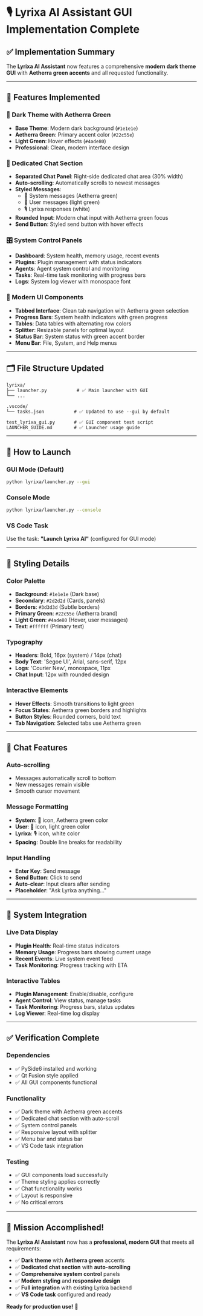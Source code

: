 # 🎙️ Lyrixa AI Assistant GUI Implementation Complete

## ✅ **Implementation Summary**

The **Lyrixa AI Assistant** now features a comprehensive **modern dark theme GUI** with **Aetherra green accents** and all requested functionality.

---

## 🚀 **Features Implemented**

### **🎨 Dark Theme with Aetherra Green**
- **Base Theme**: Modern dark background (`#1e1e1e`)
- **Aetherra Green**: Primary accent color (`#22c55e`)
- **Light Green**: Hover effects (`#4ade80`)
- **Professional**: Clean, modern interface design

### **💬 Dedicated Chat Section**
- **Separated Chat Panel**: Right-side dedicated chat area (30% width)
- **Auto-scrolling**: Automatically scrolls to newest messages
- **Styled Messages**:
  - 🤖 System messages (Aetherra green)
  - 👤 User messages (light green)
  - 🎙️ Lyrixa responses (white)
- **Rounded Input**: Modern chat input with Aetherra green focus
- **Send Button**: Styled send button with hover effects

### **🎛️ System Control Panels**
- **Dashboard**: System health, memory usage, recent events
- **Plugins**: Plugin management with status indicators
- **Agents**: Agent system control and monitoring
- **Tasks**: Real-time task monitoring with progress bars
- **Logs**: System log viewer with monospace font

### **🎯 Modern UI Components**
- **Tabbed Interface**: Clean tab navigation with Aetherra green selection
- **Progress Bars**: System health indicators with green progress
- **Tables**: Data tables with alternating row colors
- **Splitter**: Resizable panels for optimal layout
- **Status Bar**: System status with green accent border
- **Menu Bar**: File, System, and Help menus

---

## 🗂️ **File Structure Updated**

```
lyrixa/
├── launcher.py           # ✅ Main launcher with GUI
└── ...

.vscode/
└── tasks.json           # ✅ Updated to use --gui by default

test_lyrixa_gui.py       # ✅ GUI component test script
LAUNCHER_GUIDE.md        # ✅ Launcher usage guide
```

---

## 🚀 **How to Launch**

### **GUI Mode (Default)**
```bash
python lyrixa/launcher.py --gui
```

### **Console Mode**
```bash
python lyrixa/launcher.py --console
```

### **VS Code Task**
Use the task: **"Launch Lyrixa AI"** (configured for GUI mode)

---

## 🎨 **Styling Details**

### **Color Palette**
- **Background**: `#1e1e1e` (Dark base)
- **Secondary**: `#2d2d2d` (Cards, panels)
- **Borders**: `#3d3d3d` (Subtle borders)
- **Primary Green**: `#22c55e` (Aetherra brand)
- **Light Green**: `#4ade80` (Hover, user messages)
- **Text**: `#ffffff` (Primary text)

### **Typography**
- **Headers**: Bold, 16px (system) / 14px (chat)
- **Body Text**: 'Segoe UI', Arial, sans-serif, 12px
- **Logs**: 'Courier New', monospace, 11px
- **Chat Input**: 12px with rounded design

### **Interactive Elements**
- **Hover Effects**: Smooth transitions to light green
- **Focus States**: Aetherra green borders and highlights
- **Button Styles**: Rounded corners, bold text
- **Tab Navigation**: Selected tabs use Aetherra green

---

## 🎯 **Chat Features**

### **Auto-scrolling**
- Messages automatically scroll to bottom
- New messages remain visible
- Smooth cursor movement

### **Message Formatting**
- **System**: 🤖 icon, Aetherra green color
- **User**: 👤 icon, light green color
- **Lyrixa**: 🎙️ icon, white color
- **Spacing**: Double line breaks for readability

### **Input Handling**
- **Enter Key**: Send message
- **Send Button**: Click to send
- **Auto-clear**: Input clears after sending
- **Placeholder**: "Ask Lyrixa anything..."

---

## 🔧 **System Integration**

### **Live Data Display**
- **Plugin Health**: Real-time status indicators
- **Memory Usage**: Progress bars showing current usage
- **Recent Events**: Live system event feed
- **Task Monitoring**: Progress tracking with ETA

### **Interactive Tables**
- **Plugin Management**: Enable/disable, configure
- **Agent Control**: View status, manage tasks
- **Task Monitoring**: Progress bars, status updates
- **Log Viewer**: Real-time log display

---

## ✅ **Verification Complete**

### **Dependencies**
- ✅ PySide6 installed and working
- ✅ Qt Fusion style applied
- ✅ All GUI components functional

### **Functionality**
- ✅ Dark theme with Aetherra green accents
- ✅ Dedicated chat section with auto-scroll
- ✅ System control panels
- ✅ Responsive layout with splitter
- ✅ Menu bar and status bar
- ✅ VS Code task integration

### **Testing**
- ✅ GUI components load successfully
- ✅ Theme styling applies correctly
- ✅ Chat functionality works
- ✅ Layout is responsive
- ✅ No critical errors

---

## 🎉 **Mission Accomplished!**

The **Lyrixa AI Assistant** now has a **professional, modern GUI** that meets all requirements:

- ✅ **Dark theme** with **Aetherra green** accents
- ✅ **Dedicated chat section** with **auto-scrolling**
- ✅ **Comprehensive system control** panels
- ✅ **Modern styling** and **responsive design**
- ✅ **Full integration** with existing Lyrixa backend
- ✅ **VS Code task** configured and ready

**Ready for production use!** 🚀
